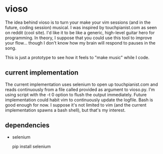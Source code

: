 # vioso

The idea behind vioso is to turn your make your vim sessions (and in the future, coding session) musical.  I was inspired by touchpianist.com as seen on reddit (cool site).  I'd like it to be like a generic, high-level guitar hero for programming.  In theory, I suppose that you could use this tool to improve your flow... though I don't know how my brain will respond to pauses in the song. 

This is just a prototype to see how it feels to "make music" while I code.


## current implementation

The current implementation uses selenium to open up touchpianist.com and reads continuously from a file called provided as argument to vioso.py.  I'm using script with the -t 0 option to flush the output immediately.  Future implementation could habit vim to continuously update the logfile.   Bash is good enough for now.  I suppose it's not limited to vim (and the current implementation spawns a bash shell), but that's my interest.

## dependencies
    
* selenium
    
    pip install selenium

